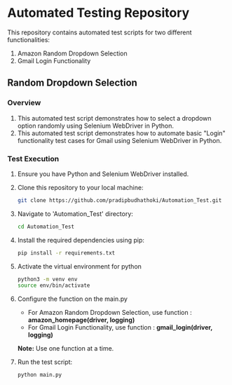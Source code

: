 # Automated Testing Repository

This repository contains automated test scripts for two different functionalities:

1. Amazon Random Dropdown Selection
2. Gmail Login Functionality

## Random Dropdown Selection

### Overview

1. This automated test script demonstrates how to select a dropdown option randomly using Selenium WebDriver in Python.
2. This automated test script demonstrates how to automate basic "Login" functionality test cases for Gmail using Selenium WebDriver in Python.

### Test Execution

1. Ensure you have Python and Selenium WebDriver installed.

2. Clone this repository to your local machine:

   ```bash
   git clone https://github.com/pradipbudhathoki/Automation_Test.git
   
3. Navigate to 'Automation_Test' directory:

   ```bash
   cd Automation_Test
   
4. Install the required dependencies using pip:

   ```bash
   pip install -r requirements.txt
   
5. Activate the virtual environment for python

   ```bash
   python3 -m venv env
   source env/bin/activate

7. Configure the function on the main.py
   - For Amazon Random Dropdown Selection, use function : **amazon_homepage(driver, logging)** 
   - For Gmail Login Functionality, use function : **gmail_login(driver, logging)**

   **Note:** Use one function at a time.


6. Run the test script:

   ```bash
   python main.py


